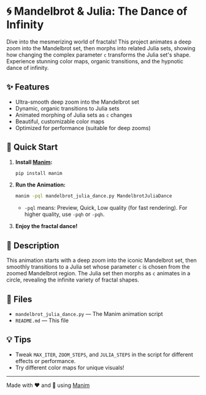 # 🌀 Mandelbrot & Julia: The Dance of Infinity

Dive into the mesmerizing world of fractals! This project animates a deep zoom into the Mandelbrot set, then morphs into related Julia sets, showing how changing the complex parameter `c` transforms the Julia set's shape. Experience stunning color maps, organic transitions, and the hypnotic dance of infinity.

## ✨ Features
- Ultra-smooth deep zoom into the Mandelbrot set
- Dynamic, organic transitions to Julia sets
- Animated morphing of Julia sets as `c` changes
- Beautiful, customizable color maps
- Optimized for performance (suitable for deep zooms)

## 🚀 Quick Start

1. **Install [Manim](https://docs.manim.community/en/stable/):**
   ```bash
   pip install manim
   ```
2. **Run the Animation:**
   ```bash
   manim -pql mandelbrot_julia_dance.py MandelbrotJuliaDance
   ```
   - `-pql` means: Preview, Quick, Low quality (for fast rendering). For higher quality, use `-pqh` or `-pqh`.

3. **Enjoy the fractal dance!**

## 📝 Description
This animation starts with a deep zoom into the iconic Mandelbrot set, then smoothly transitions to a Julia set whose parameter `c` is chosen from the zoomed Mandelbrot region. The Julia set then morphs as `c` animates in a circle, revealing the infinite variety of fractal shapes.

## 📂 Files
- `mandelbrot_julia_dance.py` — The Manim animation script
- `README.md` — This file

## 💡 Tips
- Tweak `MAX_ITER`, `ZOOM_STEPS`, and `JULIA_STEPS` in the script for different effects or performance.
- Try different color maps for unique visuals!

---
Made with ❤️ and 🧠 using [Manim](https://www.manim.community/) 